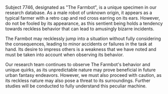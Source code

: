 Subject 7746, designated as "The Farmbot", is a unique specimen in our research database. As a male robot of unknown origin, it appears as a typical farmer with a retro cap and red cross earring on its ears. However, do not be fooled by its appearance, as this sentient being holds a tendency towards reckless behavior that can lead to amusingly bizarre incidents.

The Farmbot may recklessly jump into a situation without fully considering the consequences, leading to minor accidents or failures in the task at hand. Its desire to impress others is a weakness that we have noted and must be taken into account when observing its behavior.

Our research team continues to observe The Farmbot's behavior and unique quirks, as its unpredictable nature may prove beneficial in future urban fantasy endeavors. However, we must also proceed with caution, as its reckless nature may also pose a threat to its surroundings. Further studies will be conducted to fully understand this peculiar machine.